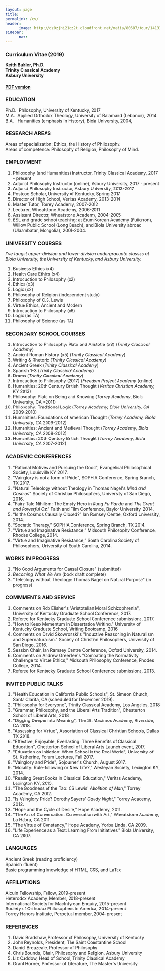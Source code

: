 ```yaml
---
layout: page
title: 
permalink: /cv/
header:
      image: http://dz0zjhi21dz2t.cloudfront.net/media/80687/tour/1413353793514/1680_front.jpg
sidebar: 
      nav: 
--- 
```


### Curriculum Vitae (2019)
**Keith Buhler, Ph.D.**  
**Trinity Classical Academy**  
**Asbury University**  

#### [PDF version](http://www.keithbuhler.com/content/CV/cv-buhler.pdf)


### EDUCATION

Ph.D.&nbsp;  Philosophy, University of Kentucky, 2017    
M.A.&nbsp; Applied Orthodox Theology, University of Balamand (Lebanon), 2014         
B.A.&nbsp;&nbsp; Humanities (emphasis in History), Biola University, 2004, 


### RESEARCH AREAS
Areas of specialization: Ethics, the History of Philosophy.     
Areas of competence:  Philosophy of Religion, Philosophy of Mind. 



### EMPLOYMENT
1. Philosophy (and Humanities) Instructor, Trinity Classical Academy, 2017 - present 
2. Adjunct Philosophy Instructor (online), Asbury University, 2017 - present
2. Adjunct Philosophy Instructor, Asbury University, 2013-2017
1. Postdoc Scholar, University of Kentucky,  Spring 2017 
3. Director of High School, Veritas Academy, 2013-2014
4. Master Tutor, Torrey Academy, 2007-2012
6. Lecturer, Wheatstone Academy, 2006-2011
6. Assistant Director, Wheatstone Academy, 2004-2005
7. ESL and grade school teaching: at Etum Korean Academy (Fullerton), Willow Public School (Long Beach), and Biola University abroad (Ulaambatar, Mongolia), 2001-2004. 



  
### UNIVERSITY COURSES  

*I've taught upper-division and lower-division undergraduate classes at Biola University, the University of Kentucky, and Asbury University.*

1. Business Ethics  (x4)
2. Health Care Ethics (x4)
3. Introduction to Philosophy (x2)
4. Ethics (x3)
5. Logic (x2)
6. Philosophy of Religion (independent study)
7. Philosophy of C.S. Lewis 
8. Virtue Ethics, Ancient and Modern 
9. Introduction to Philosophy (x6)
10. Logic (as TA)
11. Philosophy of Science (as TA)



### SECONDARY SCHOOL COURSES

1. Introduction to Philosophy: Plato and Aristotle (x3)  (*Trinity Classical Academy*)
1. Ancient Roman History (x5) (*Trinity Classical Academy*)
2. Writing & Rhetoric (*Trinity Classical Academy*)
3. Ancient Greek  (*Trinity Classical Academy*)
4. Spanish 1-3      (*Trinity Classical Academy*)
7. Drama   (*Trinity Classical Academy*)
8. Introduction to Philosophy (2017) (*Freedom Project Academy* (online)
9. Humanities: 20th Century British Thought (*Veritas Christian Academy, KY* 2013)
13. Philosophy: Plato on Being and Knowing (*Torrey Academy*, Biola University, CA *2011)
14. Philosophy: Traditional Logic  (*Torrey Academy, Biola University, CA* 2009-2010)
15. Humanities: Foundations of American Thought  (*Torrey Academy, Biola University, CA* 2009-2012)
16. Humanities: Ancient and Medieval Thought  (*Torrey Academy, Biola University, CA* 2008-2012)
17. Humanities: 20th Century British Thought  (*Torrey Academy, Biola University, CA* 2007-2012)








### ACADEMIC CONFERENCES

1. "Rational Motives and Pursuing the Good", Evangelical Philosophical Society, Louisville KY 2017.
2. "Vainglory is not a form of Pride", SOPHIA Conference, Spring Branch, TX 2017.
3. "Natural Teleology without Theology in Thomas Nagel's *Mind and Cosmos*" Society of Christian Philosophers, University of San Diego, 2016.
4. "Fairy Tale Nihilism: The Empty Hero in *Kung Fu Panda* and *The Great and Powerful Oz*,”  Faith and Film Conference, Baylor University, 2014.
5. “Is the Cosmos Causally Closed?” Ian Ramsey Centre, Oxford University, 2014.
6. “Socratic Therapy,” SOPHIA Conference, Spring Branch, TX 2014.
7. "Virtue and Imaginative Resistance,” Midsouth Philosophy Conference, Rhodes College, 2014.
8. "Virtue and Imaginative Resistance,” South Carolina Society of Philosophers, University of South Carolina, 2014.


### WORKS IN PROGRESS
1. "No Good Arguments for Causal Closure" (submitted)
2. *Becoming What We Are* (book draft complete)
3. "Teleology without Theology: Thomas Nagel on Natural Purpose" (in progress)



### COMMMENTS AND SERVICE

1. Comments on Rob Elisher's "Aristotelian Moral Schizophrenia", University of Kentucky Graduate School Conference, 2017.
1. Referee for Kentucky Graduate School Conference submissions, 2017.
2. "How to Keep Momentum in Dissertation Writing," University of Kentucky Graduate School, Writing Bootcamp, 2016. 
2. Comments on David Skowronski's "Inductive Reasoning in Naturalism and Supernaturalism." Society of Christian Philosophers, University of San Diego, 2016.
3. Session Chair, Ian Ramsey Centre Conference, Oxford University, 2014.
2. Comments on Andrew Greenlee's "Combating the Normativity Challenge to Virtue Ethics," Midsouth Philosophy Conference, Rhodes College, 2014.
4. Referee for Kentucky Graduate School Conference submissions, 2013.


  


### INVITED PUBLIC TALKS

1. "Health Education in California Public Schools", St. Simeon Church, Santa Clarita, CA (scheduled for December 2019). 
1. "Philosophy for Everyone", Trinity Classical Academy, Los Angeles, 2018 
2. "Grammar, Philosophy, and the Liberal Arts Tradition", Chesterton School of Liberal Arts, 2018 
3. "Digging Deeper into Meaning", The St. Maximos Academy, Riverside, CA 2018.
1. "Assessing for Virtue", Association of Classical Christian Schools, Dallas TX 2018.
1. "Effective, Enjoyable, Everlasting: Three Benefits of Classical Education", Chesterton School of Liberal Arts Launch event, 2017. 
2. "Education as Initiation: When School is the Real World", University of St. Katherine, Forum Lectures, Fall 2017.
2. "Vainglory and Pride", Sojourner's Church, August 2017.
2. "Morality: Rule-following or New Life?," Wesleyan Society, Lexington KY, 2014.
2. "Reading Great Books in Classical Education," Veritas Academy, Lexington KY, 2013.
3. "The Goodness of the Tao: CS Lewis' *Abolition of Man*," Torrey Academy, CA  2012.
4. "Is Vainglory Pride? Dorothy Sayers' *Gaudy Night*," Torrey Academy, 2012.
5. "Hope and the Cycle of Desire," Hope Academy, 2011.
6. "The Art of Conversation: Conversation with Art," Wheatstone Academy, La Habra, CA 2011.
7. "The Virtue of Constancy," Hope Academy, Yorba Linda, CA 2009.
8. "Life Experience as a Text: Learning From Initiatives," Biola University, CA 2007.


### LANGUAGES
Ancient Greek (reading proficiency)  
Spanish (fluent)      
Basic programming knowledge of HTML, CSS, and LaTex    

### AFFILIATIONS
Alcuin Fellowship, Fellow, 2019-present    
Heterodox Academy, Member, 2018-present  
International Society for MacIntyrean Enquiry, 2015-present         
Society of Orthodox Philosophers in America, 2014-present    
Torrey Honors Institute, Perpetual member, 2004-present     


### REFERENCES

1. David Bradshaw, Professor of Philosophy, University of Kentucky 
2. John Reynolds, President, The Saint Constantine School
3. Daniel Breazeale, Professor of Philosophy
4. Chris Bounds, Chair, Philosophy and Religion, Asbury University
5. Liz Caddow, Head of School, Trinity Classical Academy
6. Grant Horner, Professor of Literature, The Master's University  